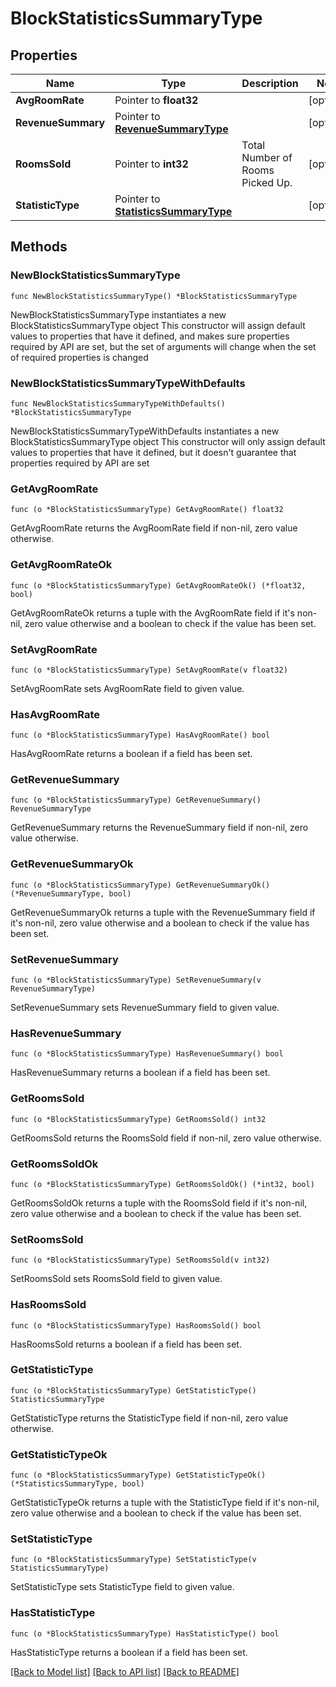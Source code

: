 # BlockStatisticsSummaryType

## Properties

Name | Type | Description | Notes
------------ | ------------- | ------------- | -------------
**AvgRoomRate** | Pointer to **float32** |  | [optional] 
**RevenueSummary** | Pointer to [**RevenueSummaryType**](RevenueSummaryType.md) |  | [optional] 
**RoomsSold** | Pointer to **int32** | Total Number of Rooms Picked Up. | [optional] 
**StatisticType** | Pointer to [**StatisticsSummaryType**](StatisticsSummaryType.md) |  | [optional] 

## Methods

### NewBlockStatisticsSummaryType

`func NewBlockStatisticsSummaryType() *BlockStatisticsSummaryType`

NewBlockStatisticsSummaryType instantiates a new BlockStatisticsSummaryType object
This constructor will assign default values to properties that have it defined,
and makes sure properties required by API are set, but the set of arguments
will change when the set of required properties is changed

### NewBlockStatisticsSummaryTypeWithDefaults

`func NewBlockStatisticsSummaryTypeWithDefaults() *BlockStatisticsSummaryType`

NewBlockStatisticsSummaryTypeWithDefaults instantiates a new BlockStatisticsSummaryType object
This constructor will only assign default values to properties that have it defined,
but it doesn't guarantee that properties required by API are set

### GetAvgRoomRate

`func (o *BlockStatisticsSummaryType) GetAvgRoomRate() float32`

GetAvgRoomRate returns the AvgRoomRate field if non-nil, zero value otherwise.

### GetAvgRoomRateOk

`func (o *BlockStatisticsSummaryType) GetAvgRoomRateOk() (*float32, bool)`

GetAvgRoomRateOk returns a tuple with the AvgRoomRate field if it's non-nil, zero value otherwise
and a boolean to check if the value has been set.

### SetAvgRoomRate

`func (o *BlockStatisticsSummaryType) SetAvgRoomRate(v float32)`

SetAvgRoomRate sets AvgRoomRate field to given value.

### HasAvgRoomRate

`func (o *BlockStatisticsSummaryType) HasAvgRoomRate() bool`

HasAvgRoomRate returns a boolean if a field has been set.

### GetRevenueSummary

`func (o *BlockStatisticsSummaryType) GetRevenueSummary() RevenueSummaryType`

GetRevenueSummary returns the RevenueSummary field if non-nil, zero value otherwise.

### GetRevenueSummaryOk

`func (o *BlockStatisticsSummaryType) GetRevenueSummaryOk() (*RevenueSummaryType, bool)`

GetRevenueSummaryOk returns a tuple with the RevenueSummary field if it's non-nil, zero value otherwise
and a boolean to check if the value has been set.

### SetRevenueSummary

`func (o *BlockStatisticsSummaryType) SetRevenueSummary(v RevenueSummaryType)`

SetRevenueSummary sets RevenueSummary field to given value.

### HasRevenueSummary

`func (o *BlockStatisticsSummaryType) HasRevenueSummary() bool`

HasRevenueSummary returns a boolean if a field has been set.

### GetRoomsSold

`func (o *BlockStatisticsSummaryType) GetRoomsSold() int32`

GetRoomsSold returns the RoomsSold field if non-nil, zero value otherwise.

### GetRoomsSoldOk

`func (o *BlockStatisticsSummaryType) GetRoomsSoldOk() (*int32, bool)`

GetRoomsSoldOk returns a tuple with the RoomsSold field if it's non-nil, zero value otherwise
and a boolean to check if the value has been set.

### SetRoomsSold

`func (o *BlockStatisticsSummaryType) SetRoomsSold(v int32)`

SetRoomsSold sets RoomsSold field to given value.

### HasRoomsSold

`func (o *BlockStatisticsSummaryType) HasRoomsSold() bool`

HasRoomsSold returns a boolean if a field has been set.

### GetStatisticType

`func (o *BlockStatisticsSummaryType) GetStatisticType() StatisticsSummaryType`

GetStatisticType returns the StatisticType field if non-nil, zero value otherwise.

### GetStatisticTypeOk

`func (o *BlockStatisticsSummaryType) GetStatisticTypeOk() (*StatisticsSummaryType, bool)`

GetStatisticTypeOk returns a tuple with the StatisticType field if it's non-nil, zero value otherwise
and a boolean to check if the value has been set.

### SetStatisticType

`func (o *BlockStatisticsSummaryType) SetStatisticType(v StatisticsSummaryType)`

SetStatisticType sets StatisticType field to given value.

### HasStatisticType

`func (o *BlockStatisticsSummaryType) HasStatisticType() bool`

HasStatisticType returns a boolean if a field has been set.


[[Back to Model list]](../README.md#documentation-for-models) [[Back to API list]](../README.md#documentation-for-api-endpoints) [[Back to README]](../README.md)


